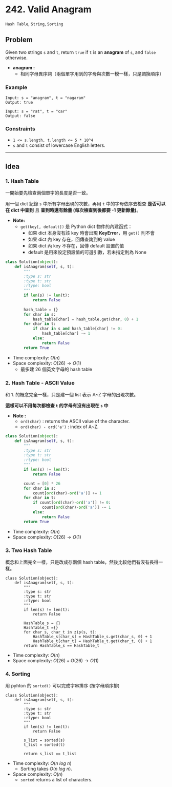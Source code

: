 # 242. Valid Anagram

`Hash Table`, `String`, `Sorting`

## Problem

Given two strings `s` and `t`, return `true` if `t` is an 
**anagram** of `s`, and `false` otherwise.

* **anagram :**
    * 相同字母異序詞（兩個單字用到的字母與次數一模一樣，只是調換順序）

### Example

```
Input: s = "anagram", t = "nagaram"
Output: true
```

```
Input: s = "rat", t = "car"
Output: false
```

### Constraints
* `1 <= s.length, t.length <= 5 * 10^4`
* `s` and `t` consist of lowercase English letters.

---

## Idea

### 1. Hash Table

一開始要先檢查兩個單字的長度是否一致。

用一個 dict 紀錄 `s` 中所有字母出現的次數，再用 `t` 中的字母依序去檢查 **是否可以在 dict 中查到** 且 **查到時還有餘量 (每次檢查到後都要 -1 更新餘量)**。

* **Note:**
    * `get(key[, default])` 是 Python dict 物件的內建函式：
        * 如果 dict 本身沒有該 key 時會出現 **KeyError**，用 `get()` 則不會
        * 如果 dict 內 key 存在，回傳查詢到的 value
        * 如果 dict 內 key 不存在，回傳 default 設置的值
        * default 是用來設定預設值的可選引數，若未指定則為 None
    

```python
class Solution(object):
    def isAnagram(self, s, t):
        """
        :type s: str
        :type t: str
        :rtype: bool
        """
        if len(s) != len(t):
            return False
            
        hash_table = {}
        for char in s:
            hash_table[char] = hash_table.get(char, 0) + 1
        for char in t:
            if char in s and hash_table[char] != 0:
                hash_table[char] -= 1
            else:
                return False
        return True
```
* Time complexity: $O(n)$
* Space complexity: $O(26) \to O(1)$
    * 最多建 26 個英文字母的 hash table


### 2. Hash Table - ASCII Value

和 1. 的概念完全一樣，只是建一個 list 表示 A~Z 字母的出現次數。

**這樣可以不用每次都檢查 `t` 的字母有沒有出現在 `s` 中**

* **Note :**
    * `ord(char)` : returns the ASCII value of the character.
    * `ord(char) - ord('a')` : index of A~Z.


```python
class Solution(object):
    def isAnagram(self, s, t):
        """
        :type s: str
        :type t: str
        :rtype: bool
        """
        if len(s) != len(t):
            return False

        count = [0] * 26
        for char in s:
            count[ord(char)-ord('a')] += 1
        for char in t:
            if count[ord(char)-ord('a')] != 0:
                count[ord(char)-ord('a')] -= 1
            else:
                return False
        return True
```
* Time complexity: $O(n)$
* Space complexity: $O(26)\to O(1)$

### 3. Two Hash Table

概念和上面完全一樣，只是改成存兩個 hash table，然後比較他們有沒有長得一樣。

```
class Solution(object):
    def isAnagram(self, s, t):
        """
        :type s: str
        :type t: str
        :rtype: bool
        """
        if len(s) != len(t):
            return False

        HashTable_s = {}
        HashTable_t ={}
        for char_s, char_t in zip(s, t):
            HashTable_s[char_s] = HashTable_s.get(char_s, 0) + 1
            HashTable_t[char_t] = HashTable_t.get(char_t, 0) + 1 
        return HashTable_s == HashTable_t
```
* Time complexity: $O(n)$
* Space complexity: $O(26)+O(26)\to O(1)$

### 4. Sorting

用 pyhton 的 `sorted()` 可以完成字串排序 (按字母順序排)

```
class Solution(object):
    def isAnagram(self, s, t):
        """
        :type s: str
        :type t: str
        :rtype: bool
        """
        if len(s) != len(t):
            return False

        s_list = sorted(s)
        t_list = sorted(t)

        return s_list == t_list
```
* Time complexity: $O(n\ log\ n)$
    * Sorting takes $O(n\ log\ n)$.
* Space complexity: $O(n)$
    * `sorted` returns a list of characters.